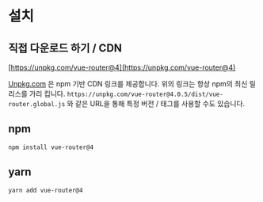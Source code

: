 # 설치

## 직접 다운로드 하기 / CDN

[https://unpkg.com/vue-router@4](https://unpkg.com/vue-router@4)

<!--email_off-->

[Unpkg.com](https://unpkg.com) 은 npm 기반 CDN 링크를 제공합니다. 위의 링크는 항상 npm의 최신 릴리스를 가리 킵니다. `https://unpkg.com/vue-router@4.0.5/dist/vue-router.global.js` 와 같은 URL을 통해 특정 버전 / 태그를 사용할 수도 있습니다.

<!--/email_off-->

## npm

```bash
npm install vue-router@4
```

## yarn

```bash
yarn add vue-router@4
```
